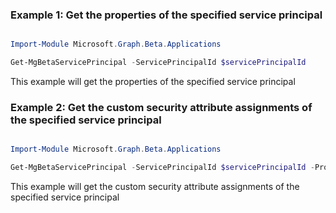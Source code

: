 ### Example 1: Get the properties of the specified service principal

```powershell

Import-Module Microsoft.Graph.Beta.Applications

Get-MgBetaServicePrincipal -ServicePrincipalId $servicePrincipalId

```
This example will get the properties of the specified service principal

### Example 2: Get the custom security attribute assignments of the specified service principal

```powershell

Import-Module Microsoft.Graph.Beta.Applications

Get-MgBetaServicePrincipal -ServicePrincipalId $servicePrincipalId -Property "customSecurityAttributes" 

```
This example will get the custom security attribute assignments of the specified service principal

